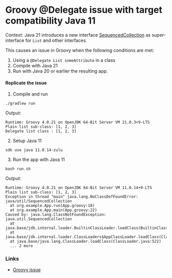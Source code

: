 # Groovy @Delegate issue with target compatibility Java 11

Context: Java 21 introduces a new interface [SequencedCollection](https://bugs.openjdk.org/browse/JDK-8266572)
as super-interface for `List` and other interfaces. 

This causes an issue in Groovy when the following conditions are met: 
1. Using a `@Delegate List someAttribute` in a class 
2. Compile with Java 21 
3. Run with Java 20 or earlier the resulting app. 



#### Replicate the issue  

1. Compile and run 
  ```
  ./gradlew run 
  ```


  Output: 

  ```
  Runtime: Groovy 4.0.21 on OpenJDK 64-Bit Server VM 21.0.3+9-LTS
  Plain list sub-class: [1, 2, 3]
  Delegate list class : [1, 2, 3]

  ```

2. Setup Java 11 

  ```
  sdk use java 11.0.14-zulu
  ```


3. Run the app with Java 11

  ```
  bash run.sh
  ```


  Output: 

  ```
  Runtime: Groovy 4.0.21 on OpenJDK 64-Bit Server VM 11.0.14+9-LTS
  Plain list sub-class: [1, 2, 3]
  Exception in thread "main" java.lang.NoClassDefFoundError: java/util/SequencedCollection
    at org.example.App.run(App.groovy:18)
    at org.example.App.main(App.groovy:22)
  Caused by: java.lang.ClassNotFoundException: java.util.SequencedCollection
    at java.base/jdk.internal.loader.BuiltinClassLoader.loadClass(BuiltinClassLoader.java:581)
    at java.base/jdk.internal.loader.ClassLoaders$AppClassLoader.loadClass(ClassLoaders.java:178)
    at java.base/java.lang.ClassLoader.loadClass(ClassLoader.java:522)
    ... 2 more
  ```

### Links
* [Groovy issue](https://issues.apache.org/jira/browse/GROOVY-11389)
